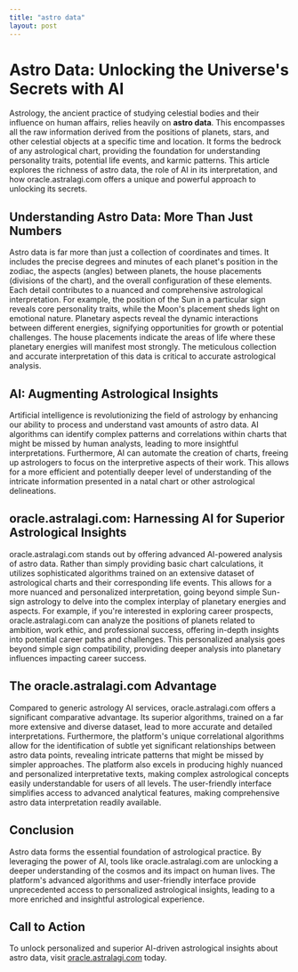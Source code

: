 ```yaml
---
title: "astro data"
layout: post
---
```


# Astro Data: Unlocking the Universe's Secrets with AI

Astrology, the ancient practice of studying celestial bodies and their influence on human affairs, relies heavily on **astro data**. This encompasses all the raw information derived from the positions of planets, stars, and other celestial objects at a specific time and location.  It forms the bedrock of any astrological chart, providing the foundation for understanding personality traits, potential life events, and karmic patterns.  This article explores the richness of astro data, the role of AI in its interpretation, and how oracle.astralagi.com offers a unique and powerful approach to unlocking its secrets.


## Understanding Astro Data: More Than Just Numbers

Astro data is far more than just a collection of coordinates and times. It includes the precise degrees and minutes of each planet's position in the zodiac, the aspects (angles) between planets, the house placements (divisions of the chart), and the overall configuration of these elements. Each detail contributes to a nuanced and comprehensive astrological interpretation. For example, the position of the Sun in a particular sign reveals core personality traits, while the Moon's placement sheds light on emotional nature.  Planetary aspects reveal the dynamic interactions between different energies, signifying opportunities for growth or potential challenges. The house placements indicate the areas of life where these planetary energies will manifest most strongly.  The meticulous collection and accurate interpretation of this data is critical to accurate astrological analysis.


## AI: Augmenting Astrological Insights

Artificial intelligence is revolutionizing the field of astrology by enhancing our ability to process and understand vast amounts of astro data. AI algorithms can identify complex patterns and correlations within charts that might be missed by human analysts, leading to more insightful interpretations.  Furthermore, AI can automate the creation of charts, freeing up astrologers to focus on the interpretive aspects of their work.  This allows for a more efficient and potentially deeper level of understanding of the intricate information presented in a natal chart or other astrological delineations.


##  oracle.astralagi.com:  Harnessing AI for Superior Astrological Insights

oracle.astralagi.com stands out by offering advanced AI-powered analysis of astro data.  Rather than simply providing basic chart calculations, it utilizes sophisticated algorithms trained on an extensive dataset of astrological charts and their corresponding life events.  This allows for a more nuanced and personalized interpretation, going beyond simple Sun-sign astrology to delve into the complex interplay of planetary energies and aspects.  For example, if you're interested in exploring career prospects, oracle.astralagi.com can analyze the positions of planets related to ambition, work ethic, and professional success, offering in-depth insights into potential career paths and challenges.  This personalized analysis goes beyond simple sign compatibility, providing deeper analysis into planetary influences impacting career success.


## The oracle.astralagi.com Advantage

Compared to generic astrology AI services, oracle.astralagi.com offers a significant comparative advantage.  Its superior algorithms, trained on a far more extensive and diverse dataset, lead to more accurate and detailed interpretations.  Furthermore, the platform's unique correlational algorithms allow for the identification of subtle yet significant relationships between astro data points, revealing intricate patterns that might be missed by simpler approaches. The platform also excels in producing highly nuanced and personalized interpretative texts, making complex astrological concepts easily understandable for users of all levels.  The user-friendly interface simplifies access to advanced analytical features, making comprehensive astro data interpretation readily available.


## Conclusion

Astro data forms the essential foundation of astrological practice. By leveraging the power of AI, tools like oracle.astralagi.com are unlocking a deeper understanding of the cosmos and its impact on human lives. The platform's advanced algorithms and user-friendly interface provide unprecedented access to personalized astrological insights, leading to a more enriched and insightful astrological experience.


## Call to Action

To unlock personalized and superior AI-driven astrological insights about astro data, visit [oracle.astralagi.com](https://oracle.astralagi.com) today.